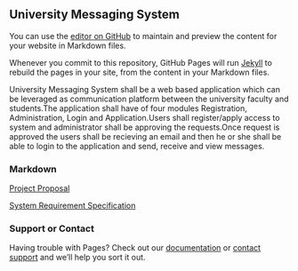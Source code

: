 ## University Messaging System

You can use the [editor on GitHub](https://github.com/naveenlalam/GVSU-CIS641-Panda/edit/gh-pages/index.md) to maintain and preview the content for your website in Markdown files.

Whenever you commit to this repository, GitHub Pages will run [Jekyll](https://jekyllrb.com/) to rebuild the pages in your site, from the content in your Markdown files.

University Messaging System shall be a web based application which can be leveraged as communication platform between the university faculty and students.The application shall have of four modules Registration, Administration, Login and Application.Users shall register/apply access to system and administrator shall be approving the requests.Once request is approved the users shall be recieving an email and then he or she shall be able to login to the application and send, receive and view messages.

### Markdown
[Project Proposal](https://github.com/naveenlalam/GVSU-CIS641-Panda/blob/master/docs/proposal-template.md)

[System Requirement Specification](https://github.com/naveenlalam/GVSU-CIS641-Panda/blob/master/docs/software_requirements_specification.md)


### Support or Contact

Having trouble with Pages? Check out our [documentation](https://docs.github.com/categories/github-pages-basics/) or [contact support](https://support.github.com/contact) and we’ll help you sort it out.

